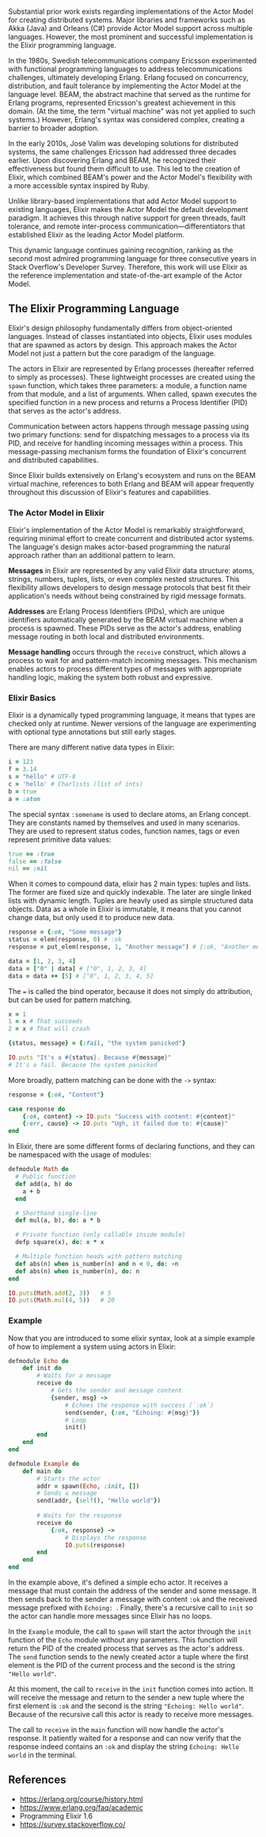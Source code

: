 Substantial prior work exists regarding implementations of the Actor Model for creating distributed systems. Major libraries and frameworks such as Akka (Java) and Orleans (C#) provide Actor Model support across multiple languages. However, the most prominent and successful implementation is the Elixir programming language.

In the 1980s, Swedish telecommunications company Ericsson experimented with functional programming languages to address telecommunications challenges, ultimately developing Erlang. Erlang focused on concurrency, distribution, and fault tolerance by implementing the Actor Model at the language level. BEAM, the abstract machine that served as the runtime for Erlang programs, represented Ericsson's greatest achievement in this domain. (At the time, the term "virtual machine" was not yet applied to such systems.) However, Erlang's syntax was considered complex, creating a barrier to broader adoption.

In the early 2010s, José Valim was developing solutions for distributed systems, the same challenges Ericsson had addressed three decades earlier. Upon discovering Erlang and BEAM, he recognized their effectiveness but found them difficult to use. This led to the creation of Elixir, which combined BEAM's power and the Actor Model's flexibility with a more accessible syntax inspired by Ruby.

Unlike library-based implementations that add Actor Model support to existing languages, Elixir makes the Actor Model the default development paradigm. It achieves this through native support for green threads, fault tolerance, and remote inter-process communication—differentiators that established Elixir as the leading Actor Model platform.

This dynamic language continues gaining recognition, ranking as the second most admired programming language for three consecutive years in Stack Overflow's Developer Survey. Therefore, this work will use Elixir as the reference implementation and state-of-the-art example of the Actor Model.

## The Elixir Programming Language

Elixir's design philosophy fundamentally differs from object-oriented languages. Instead of classes instantiated into objects, Elixir uses modules that are spawned as actors by design. This approach makes the Actor Model not just a pattern but the core paradigm of the language.

The actors in Elixir are represented by Erlang processes (hereafter referred to simply as processes). These lightweight processes are created using the `spawn` function, which takes three parameters: a module, a function name from that module, and a list of arguments. When called, spawn executes the specified function in a new process and returns a Process Identifier (PID) that serves as the actor's address.

Communication between actors happens through message passing using two primary functions: send for dispatching messages to a process via its PID, and receive for handling incoming messages within a process. This message-passing mechanism forms the foundation of Elixir's concurrent and distributed capabilities.

Since Elixir builds extensively on Erlang's ecosystem and runs on the BEAM virtual machine, references to both Erlang and BEAM will appear frequently throughout this discussion of Elixir's features and capabilities.

### The Actor Model in Elixir

Elixir's implementation of the Actor Model is remarkably straightforward, requiring minimal effort to create concurrent and distributed actor systems. The language's design makes actor-based programming the natural approach rather than an additional pattern to learn.

**Messages** in Elixir are represented by any valid Elixir data structure: atoms, strings, numbers, tuples, lists, or even complex nested structures. This flexibility allows developers to design message protocols that best fit their application's needs without being constrained by rigid message formats.

**Addresses** are Erlang Process Identifiers (PIDs), which are unique identifiers automatically generated by the BEAM virtual machine when a process is spawned. These PIDs serve as the actor's address, enabling message routing in both local and distributed environments.

**Message handling** occurs through the `receive` construct, which allows a process to wait for and pattern-match incoming messages. This mechanism enables actors to process different types of messages with appropriate handling logic, making the system both robust and expressive.

### Elixir Basics

Elixir is a dynamically typed programming language, it means that types are checked only at runtime. Newer versions of the language are experimenting with optional type annotations but still early stages.

There are many different native data types in Elixir:

```rb
i = 123 
f = 3.14 
s = "héllo" # UTF-8 
c = 'hello' # Charlists (list of ints)
b = true
a = :atom
```

The special syntax `:somename` is used to declare atoms, an Erlang concept. They are constants named by themselves and used in many scenarios. They are used to represent status codes, function names, tags or even represent primitive data values:

```rb
true == :true
false == :false
nil == :nil
```

When it comes to compound data, elixir has 2 main types: tuples and lists. The former are fixed size and quickly indexable. The later are single linked lists with dynamic length. Tuples are heavly used as simple structured data objects. Data as a whole in Elixir is immutable, it means that you cannot change data, but only used it to produce new data.

```rb
response = {:ok, "Some message"}
status = elem(response, 0) # :ok
response = put_elem(response, 1, "Another message") # {:ok, "Another message"}

data = [1, 2, 3, 4]
data = ["0" | data] # ["0", 1, 2, 3, 4]
data = data ++ [5] # ["0", 1, 2, 3, 4, 5]
```

The `=` is called the bind operator, because it does not simply do attribution, but can be used for pattern matching.

```rb
x = 1
1 = x # That succeeds
2 = x # That will crash

{status, message} = {:fail, "the system panicked"}

IO.puts "It's a #{status}. Because #{message}"
# It's a fail. Because the system panicked
```

More broadly, pattern matching can be done with the `->` syntax:

```rb
response = {:ok, "Content"}

case response do
	{:ok, content} -> IO.puts "Success with content: #{content}"
	{:err, cause} -> IO.puts "Ugh, it failed due to: #{cause}"
end
```

In Elixir, there are some different forms of declaring functions, and they can be namespaced with the usage of modules:

```rb
defmodule Math do
  # Public function
  def add(a, b) do
    a + b
  end

  # Shorthand single-line
  def mul(a, b), do: a * b

  # Private function (only callable inside module)
  defp square(x), do: x * x

  # Multiple function heads with pattern matching
  def abs(n) when is_number(n) and n < 0, do: -n
  def abs(n) when is_number(n), do: n
end

IO.puts(Math.add(2, 3))   # 5
IO.puts(Math.mul(4, 5))   # 20
```

### Example

Now that you are introduced to some elixir syntax, look at a simple example of how to implement a system using actors in Elixir:

```rb
defmodule Echo do
    def init do
        # Waits for a message
        receive do
            # Gets the sender and message content
            {sender, msg} -> 
                # Echoes the response with success (`:ok`)
                send(sender, {:ok, "Echoing: #{msg}"})
                # Loop
                init()
        end
    end
end

defmodule Example do
    def main do
        # Starts the actor
        addr = spawn(Echo, :init, []) 
        # Sends a message
        send(addr, {self(), "Hello world"}) 
        
        # Waits for the response
        receive do 
            {:ok, response} -> 
                # Displays the response
                IO.puts(response) 
        end
    end
end
```

In the example above, it's defined a simple echo actor. It receives a message that must contain the address of the sender and some message. It then sends back to the sender a message with content `:ok` and the received message prefixed with `Echoing: `. Finally, there's a recursive call to `init` so the actor can handle more messages since Elixir has no loops.

In the `Example` module, the call to `spawn` will start the actor through the `init` function of the `Echo` module without any parameters. This function will return the PID of the created process that serves as the actor's address. The `send` function sends to the newly created actor a tuple where the first element is the PID of the current process and the second is the string `"Hello world"`.

At this moment, the call to `receive` in the `init` function comes into action. It will receive the message and return to the sender a new tuple where the first element is `:ok` and the second is the string `"Echoing: Hello world"`. Because of the recursive call this actor is ready to receive more messages.

The call to `receive` in the `main` function will now handle the actor's response. It patiently waited for a response and can now verify that the response indeed contains an `:ok` and display the string `Echoing: Hello world` in the terminal.

## References
- https://erlang.org/course/history.html
- https://www.erlang.org/faq/academic
- Programming Elixir 1.6
- https://survey.stackoverflow.co/